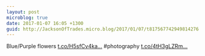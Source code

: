 ```yaml
---
layout: post
microblog: true
date: 2017-01-07 16:05 +1300
guid: http://JacksonOfTrades.micro.blog/2017/01/07/t817567742949814276.html
---
```

Blue/Purple flowers [t.co/H5sfCv4ka...](https://t.co/H5sfCv4kaf) #photography [t.co/4tH3gLZRm...](https://t.co/4tH3gLZRms)
